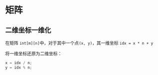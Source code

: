 # 矩阵

## 二维坐标一维化

在矩阵 `int[m][n]`中，对于其中一个点`(x, y)`，其一维坐标 `idx = x * n + y`

将一维坐标还原为二维坐标：
```java
x = idx / n;
y = idx % n;
```

